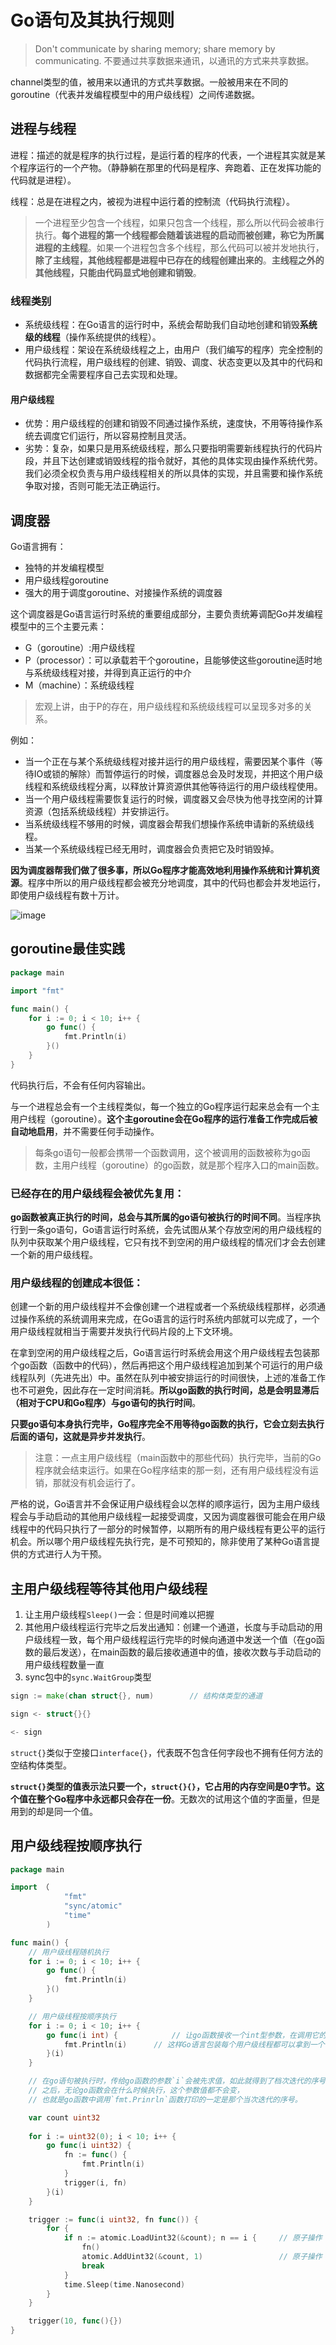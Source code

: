 # Go语句及其执行规则

> Don't communicate by sharing memory; share memory by communicating.
> 不要通过共享数据来通讯，以通讯的方式来共享数据。

channel类型的值，被用来以通讯的方式共享数据。一般被用来在不同的goroutine（代表并发编程模型中的用户级线程）之间传递数据。

## 进程与线程

进程：描述的就是程序的执行过程，是运行着的程序的代表，一个进程其实就是某个程序运行的一个产物。（静静躺在那里的代码是程序、奔跑着、正在发挥功能的代码就是进程）。

线程：总是在进程之内，被视为进程中运行着的控制流（代码执行流程）。

> 一个进程至少包含一个线程，如果只包含一个线程，那么所以代码会被串行执行。**每个进程的第一个线程都会随着该进程的启动而被创建，称它为所属进程的主线程**。如果一个进程包含多个线程，那么代码可以被并发地执行，**除了主线程，其他线程都是进程中已存在的线程创建出来的**。**主线程之外的其他线程，只能由代码显式地创建和销毁**。

### 线程类别

- 系统级线程：在Go语言的运行时中，系统会帮助我们自动地创建和销毁**系统级的线程**（操作系统提供的线程）。
- 用户级线程：架设在系统级线程之上，由用户（我们编写的程序）完全控制的代码执行流程，用户级线程的创建、销毁、调度、状态变更以及其中的代码和数据都完全需要程序自己去实现和处理。

#### 用户级线程

- 优势：用户级线程的创建和销毁不同通过操作系统，速度快，不用等待操作系统去调度它们运行，所以容易控制且灵活。
- 劣势：复杂，如果只是用系统级线程，那么只要指明需要新线程执行的代码片段，并且下达创建或销毁线程的指令就好，其他的具体实现由操作系统代劳。我们必须全权负责与用户级线程相关的所以具体的实现，并且需要和操作系统争取对接，否则可能无法正确运行。

## 调度器

Go语言拥有：

- 独特的并发编程模型
- 用户级线程goroutine
- 强大的用于调度goroutine、对接操作系统的调度器

这个调度器是Go语言运行时系统的重要组成部分，主要负责统筹调配Go并发编程模型中的三个主要元素：

- G（goroutine）:用户级线程
- P（processor）：可以承载若干个goroutine，且能够使这些goroutine适时地与系统级线程对接，并得到真正运行的中介
- M（machine）：系统级线程

> 宏观上讲，由于P的存在，用户级线程和系统级线程可以呈现多对多的关系。

例如：

- 当一个正在与某个系统级线程对接并运行的用户级线程，需要因某个事件（等待IO或锁的解除）而暂停运行的时候，调度器总会及时发现，并把这个用户级线程和系统级线程分离，以释放计算资源供其他等待运行的用户级线程使用。
- 当一个用户级线程需要恢复运行的时候，调度器又会尽快为他寻找空闲的计算资源（包括系统级线程）并安排运行。
- 当系统级线程不够用的时候，调度器会帮我们想操作系统申请新的系统级线程。
- 当某一个系统级线程已经无用时，调度器会负责把它及时销毁掉。

**因为调度器帮我们做了很多事，所以Go程序才能高效地利用操作系统和计算机资源**。程序中所以的用户级线程都会被充分地调度，其中的代码也都会并发地运行，即使用户级线程有数十万计。

![image](/images/GPM.png)


## goroutine最佳实践

```go
package main

import "fmt"

func main() {
    for i := 0; i < 10; i++ {
        go func() {
            fmt.Println(i)
        }()
    }
}
```

代码执行后，不会有任何内容输出。

与一个进程总会有一个主线程类似，每一个独立的Go程序运行起来总会有一个主用户线程（goroutine）。**这个主goroutine会在Go程序的运行准备工作完成后被自动地启用**，并不需要任何手动操作。

> 每条go语句一般都会携带一个函数调用，这个被调用的函数被称为go函数，主用户线程（goroutine）的go函数，就是那个程序入口的main函数。

### 已经存在的用户级线程会被优先复用：

**go函数被真正执行的时间，总会与其所属的go语句被执行的时间不同**。当程序执行到一条go语句，Go语言运行时系统，会先试图从某个存放空闲的用户级线程的队列中获取某个用户级线程，它只有找不到空闲的用户级线程的情况们才会去创建一个新的用户级线程。

### 用户级线程的创建成本很低：

创建一个新的用户级线程并不会像创建一个进程或者一个系统级线程那样，必须通过操作系统的系统调用来完成，在Go语言的运行时系统内部就可以完成了，一个用户级线程就相当于需要并发执行代码片段的上下文环境。

在拿到空闲的用户级线程之后，Go语言运行时系统会用这个用户级线程去包装那个go函数（函数中的代码），然后再把这个用户级线程追加到某个可运行的用户级线程队列（先进先出）中。虽然在队列中被安排运行的时间很快，上述的准备工作也不可避免，因此存在一定时间消耗。**所以go函数的执行时间，总是会明显滞后（相对于CPU和Go程序）与go语句的执行时间**。

**只要go语句本身执行完毕，Go程序完全不用等待go函数的执行，它会立刻去执行后面的语句，这就是异步并发执行**。

> 注意：一点主用户级线程（main函数中的那些代码）执行完毕，当前的Go程序就会结束运行。如果在Go程序结束的那一刻，还有用户级线程没有运销，那就没有机会运行了。

严格的说，Go语言并不会保证用户级线程会以怎样的顺序运行，因为主用户级线程会与手动启动的其他用户级线程一起接受调度，又因为调度器很可能会在用户级线程中的代码只执行了一部分的时候暂停，以期所有的用户级线程有更公平的运行机会。所以哪个用户级线程先执行完，是不可预知的，除非使用了某种Go语言提供的方式进行人为干预。

## 主用户级线程等待其他用户级线程

1. 让主用户级线程`Sleep()`一会：但是时间难以把握
2. 其他用户级线程运行完毕之后发出通知：创建一个通道，长度与手动启动的用户级线程一致，每个用户级线程运行完毕的时候向通道中发送一个值（在go函数的最后发送），在main函数的最后接收通道中的值，接收次数与手动启动的用户级线程数量一直
3. sync包中的`sync.WaitGroup`类型

```go
sign := make(chan struct{}, num)        // 结构体类型的通道

sign <- struct{}{}

<- sign
```

`struct{}`类似于空接口`interface{}`，代表既不包含任何字段也不拥有任何方法的空结构体类型。

**`struct{}`类型的值表示法只要一个，`struct{}{}`，它占用的内存空间是0字节。这个值在整个Go程序中永远都只会存在一份**。无数次的试用这个值的字面量，但是用到的却是同一个值。

## 用户级线程按顺序执行

```go
package main

import （
            "fmt"
            "sync/atomic"
            "time"
        )

func main() {
    // 用户级线程随机执行
    for i := 0; i < 10; i++ {
        go func() {
            fmt.Println(i)
        }()
    }

    // 用户级线程按顺序执行
    for i := 0; i < 10; i++ {
        go func(i int) {            // 让go函数接收一个int型参数，在调用它的时候，把变量传进去
            fmt.Println(i)      // 这样Go语言包装每个用户级线程都可以拿到一个唯一的整数
        }(i)
    }

    // 在go语句被执行时，传给go函数的参数`i`会被先求值，如此就得到了档次迭代的序号，
    // 之后，无论go函数会在什么时候执行，这个参数值都不会变，
    // 也就是go函数中调用`fmt.Prinrln`函数打印的一定是那个当次迭代的序号。

    var count uint32
    
    for i := uint32(0); i < 10; i++ {
        go func(i uint32) {
            fn := func() {
                fmt.Println(i)
            }
            trigger(i, fn)
        }(i)
    }

    trigger := func(i uint32, fn func()) {
        for {
            if n := atomic.LoadUint32(&count); n == i {     // 原子操作
                fn()
                atomic.AddUint32(&count, 1)                 // 原子操作
                break
            }
            time.Sleep(time.Nanosecond)
        }
    }

    trigger(10, func(){})
}
```
